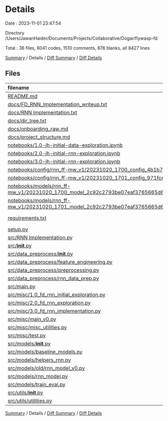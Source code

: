 # Details

Date : 2023-11-01 23:47:54

Directory /Users/JawanHaider/Documents/Projects/Collaborative/Dogar/flywasp-fd

Total : 36 files,  6041 codes, 1510 comments, 876 blanks, all 8427 lines

[Summary](results.md) / Details / [Diff Summary](diff.md) / [Diff Details](diff-details.md)

## Files
| filename | language | code | comment | blank | total |
| :--- | :--- | ---: | ---: | ---: | ---: |
| [README.md](/README.md) | Markdown | 106 | 0 | 59 | 165 |
| [docs/FD_RNN_Implementation_writeup.txt](/docs/FD_RNN_Implementation_writeup.txt) | TXT | 137 | 37 | 67 | 241 |
| [docs/RNN Implementation.txt](/docs/RNN%20Implementation.txt) | TXT | 137 | 37 | 67 | 241 |
| [docs/dir_tree.txt](/docs/dir_tree.txt) | TXT | 60 | 4 | 2 | 66 |
| [docs/onboarding_raw.md](/docs/onboarding_raw.md) | Markdown | 70 | 0 | 21 | 91 |
| [docs/project_structure.md](/docs/project_structure.md) | Markdown | 64 | 0 | 22 | 86 |
| [notebooks/1.0-jh-initial-data-exploration.ipynb](/notebooks/1.0-jh-initial-data-exploration.ipynb) | JSON | 121 | 0 | 1 | 122 |
| [notebooks/2.0-jh-initial-rnn-exploration.ipynb](/notebooks/2.0-jh-initial-rnn-exploration.ipynb) | JSON | 202 | 0 | 1 | 203 |
| [notebooks/3.0-jh-initial-rnn-exploration.ipynb](/notebooks/3.0-jh-initial-rnn-exploration.ipynb) | JSON | 3,024 | 0 | 1 | 3,025 |
| [notebooks/config/rnn_ff-mw_v1/20231020_1700_config_4b1b7e97ec515d9a4dbee184212e1d3b.yaml](/notebooks/config/rnn_ff-mw_v1/20231020_1700_config_4b1b7e97ec515d9a4dbee184212e1d3b.yaml) | YAML | 16 | 0 | 1 | 17 |
| [notebooks/config/rnn_ff-mw_v1/20231020_1701_config_971fce5d8c82c2d1bf8db68939c8162d.yaml](/notebooks/config/rnn_ff-mw_v1/20231020_1701_config_971fce5d8c82c2d1bf8db68939c8162d.yaml) | YAML | 16 | 0 | 1 | 17 |
| [notebooks/models/rnn_ff-mw_v1/20231020_1700_model_2c92c2793be07eaf3765665d6287ded4_4b1b7e97ec515d9a4dbee184212e1d3b.pt](/notebooks/models/rnn_ff-mw_v1/20231020_1700_model_2c92c2793be07eaf3765665d6287ded4_4b1b7e97ec515d9a4dbee184212e1d3b.pt) | XML | 149 | 0 | 1 | 150 |
| [notebooks/models/rnn_ff-mw_v1/20231020_1701_model_2c92c2793be07eaf3765665d6287ded4_971fce5d8c82c2d1bf8db68939c8162d.pt](/notebooks/models/rnn_ff-mw_v1/20231020_1701_model_2c92c2793be07eaf3765665d6287ded4_971fce5d8c82c2d1bf8db68939c8162d.pt) | XML | 149 | 0 | 1 | 150 |
| [requirements.txt](/requirements.txt) | pip requirements | 0 | 0 | 1 | 1 |
| [setup.py](/setup.py) | Python | 0 | 0 | 1 | 1 |
| [src/RNN Implementation.py](/src/RNN%20Implementation.py) | Python | 233 | 81 | 110 | 424 |
| [src/__init__.py](/src/__init__.py) | Python | 0 | 0 | 1 | 1 |
| [src/data_preprocess/__init__.py](/src/data_preprocess/__init__.py) | Python | 0 | 0 | 1 | 1 |
| [src/data_preprocess/feature_engineering.py](/src/data_preprocess/feature_engineering.py) | Python | 55 | 52 | 9 | 116 |
| [src/data_preprocess/preprocessing.py](/src/data_preprocess/preprocessing.py) | Python | 169 | 186 | 34 | 389 |
| [src/data_preprocess/rnn_data_prep.py](/src/data_preprocess/rnn_data_prep.py) | Python | 235 | 285 | 70 | 590 |
| [src/main.py](/src/main.py) | Python | 60 | 36 | 20 | 116 |
| [src/misc/1.0_fd_rnn_initial_exploration.py](/src/misc/1.0_fd_rnn_initial_exploration.py) | Python | 53 | 35 | 31 | 119 |
| [src/misc/2.0_fd_rnn_exploration.py](/src/misc/2.0_fd_rnn_exploration.py) | Python | 111 | 38 | 50 | 199 |
| [src/misc/3.0_fd_rnn_implementation.py](/src/misc/3.0_fd_rnn_implementation.py) | Python | 233 | 81 | 110 | 424 |
| [src/misc/main_v0.py](/src/misc/main_v0.py) | Python | 132 | 20 | 17 | 169 |
| [src/misc/misc_utilities.py](/src/misc/misc_utilities.py) | Python | 40 | 133 | 17 | 190 |
| [src/misc/test.py](/src/misc/test.py) | Python | 15 | 1 | 4 | 20 |
| [src/models/__init__.py](/src/models/__init__.py) | Python | 0 | 0 | 1 | 1 |
| [src/models/baseline_models.py](/src/models/baseline_models.py) | Python | 0 | 0 | 1 | 1 |
| [src/models/helpers_rnn.py](/src/models/helpers_rnn.py) | Python | 119 | 110 | 41 | 270 |
| [src/models/old/rnn_model_v0.py](/src/models/old/rnn_model_v0.py) | Python | 95 | 11 | 28 | 134 |
| [src/models/rnn_model.py](/src/models/rnn_model.py) | Python | 63 | 182 | 34 | 279 |
| [src/models/train_eval.py](/src/models/train_eval.py) | Python | 114 | 152 | 38 | 304 |
| [src/utils/__init__.py](/src/utils/__init__.py) | Python | 0 | 0 | 1 | 1 |
| [src/utils/utilities.py](/src/utils/utilities.py) | Python | 63 | 29 | 11 | 103 |

[Summary](results.md) / Details / [Diff Summary](diff.md) / [Diff Details](diff-details.md)